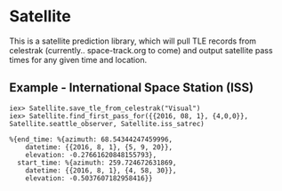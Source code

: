 # Satellite

This is a satellite prediction library, which will pull TLE records from celestrak (currently.. space-track.org to come) and output satellite pass times for any given time and location.

## Example - International Space Station (ISS)
```
iex> Satellite.save_tle_from_celestrak("Visual")
iex> Satellite.find_first_pass_for({{2016, 08, 1}, {4,0,0}}, Satellite.seattle_observer, Satellite.iss_satrec)

%{end_time: %{azimuth: 68.54344247459996,
    datetime: {{2016, 8, 1}, {5, 9, 20}},
    elevation: -0.27661620848155793},  
  start_time: %{azimuth: 259.724672631869,  
    datetime: {{2016, 8, 1}, {4, 58, 30}},  
    elevation: -0.5037607182958416}}
```
